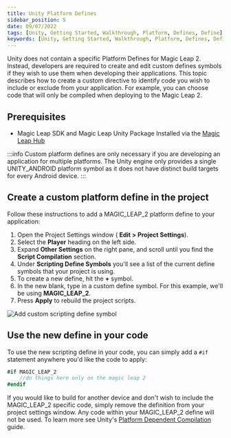 ```yaml
---
title: Unity Platform Defines
sidebar_position: 5
date: 09/07/2022
tags: [Unity, Getting Started, Walkthrough, Platform, Defines, Define]
keywords: [Unity, Getting Started, Walkthrough, Platform, Defines, Define]
---
```


Unity does not contain a specific Platform Defines for Magic Leap 2. Instead, developers are required to create and edit custom defines symbols if they wish to use them when developing their applications. This topic describes how to create a custom directive to identify code you wish to include or exclude from your application. For example, you can choose code that will only be compiled when deploying to the Magic Leap 2.

## Prerequisites

- Magic Leap SDK and Magic Leap Unity Package Installed via the [Magic Leap Hub](/docs/guides/getting-started/install-the-tools.md)

:::info
Custom platform defines are only necessary if you are developing an application for multiple platforms. The Unity engine only provides a single UNITY_ANDROID platform symbol as it does not have distinct build targets for every Android device.
:::

## Create a custom platform define in the project

Follow these instructions to add a MAGIC_LEAP_2 platform define to your application:

1. Open the Project Settings window ( **Edit > Project Settings**).
2. Select the **Player** heading on the left side.
3. Expand **Other Settings** on the right pane, and scroll until you find the **Script Compilation** section.
4. Under **Scripting Define Symbols** you'll see a list of the current define symbols that your project is using.
5. To create a new define, hit the **+** symbol.
6. In the new blank, type in a custom define symbol. For this example, we'll be using **MAGIC_LEAP_2**.
7. Press **Apply** to rebuild the project scripts.

![Add custom scripting define symbol](/img/unity/ProjectSettingsPlayerDefines.png)

## Use the new define in your code

To use the new scripting define in your code, you can simply add a `#if` statement anywhere you'd like the code to apply:

```csharp
#if MAGIC_LEAP_2
    //do things here only on the magic leap 2
#endif 
```

If you would like to build for another device and don't wish to include the MAGIC_LEAP_2 specific code, simply remove the definition from your project settings window. Any code within your MAGIC_LEAP_2 define will not be used. To learn more see Unity's [Platform Dependent Compilation](https://docs.unity3d.com/Manual/PlatformDependentCompilation.html) guide.
